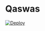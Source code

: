 # Qaswas
[![Deploy](https://www.herokucdn.com/deploy/button.png)](https://dashboard.heroku.com/new?template=https://github.com/wuhui963/Qaswas)
